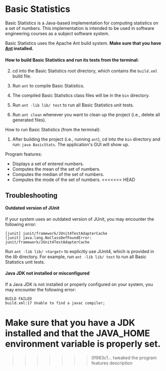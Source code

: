 # Basic Statistics

Basic Statistics is a Java-based implementation for computing statistics on a set of numbers.
This implementation is intended to be used in software engineering courses as
a subject software system.

Basic Statistics uses the Apache Ant build system. **Make sure that you have [Ant](https://ant.apache.org) installed.**

#### How to build Basic Statistics and run its tests from the terminal:

2. cd into the Basic Statistics root directory, which contains the `build.xml` build file.

3. Run `ant` to compile Basic Statistics.

4. The compiled Basic Statistics class files will be in the `bin` directory.

5. Run `ant -lib lib/ test` to run all Basic Statistics unit tests.

5. Run `ant clean` whenever you want to clean up the project (i.e., delete all generated files).

How to run Basic Statistics (from the terminal):

1. After building the project (i.e., running `ant`), cd into the `bin` directory and run: `java BasicStats`. The application's GUI will show up.

Program features:
* Displays a set of entered numbers.
* Computes the mean of the set of numbers.
* Computes the median of the set of numbers.
* Computes the mode of the set of numbers.
<<<<<<< HEAD

## Troubleshooting

#### Outdated version of JUnit
If your system uses an outdated version of JUnit, you may encounter the following error:
```
[junit] junit/framework/JUnit4TestAdapterCache
[junit] java.lang.NoClassDefFoundError: junit/framework/JUnit4TestAdapterCache
```
Run `ant -lib lib/ <target>` to explicitly use JUnit4, which is provided in the *lib* directory. For example, run `ant -lib lib/ test` to run all Basic Statistics unit tests.

#### Java JDK not installed or misconfigured
If a Java JDK is not installed or properly configured on your system, you may encounter the following error: 
```
BUILD FAILED
build.xml:17 Unable to find a javac compiler;
```
Make sure that you have a JDK installed and that the JAVA_HOME environment variable is properly set.
=======
>>>>>>> 0f983c1... tweaked the program features description
